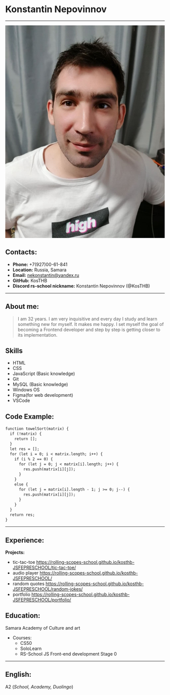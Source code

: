 # Konstantin Nepovinnov
*********
![my_photo](./CV.png "Аватар")


## Contacts:
  * __Phone:__ +7(927)00-61-841 
  * __Location:__ Russia, Samara
  * __Email:__ nekonstantin@yandex.ru
  * __GitHub:__ KosTHB
  * __Discord rs-school nickname:__ Konstantin Nepovinnov (@KosTHB)


*********


## About me:
>I am 32 years. I am very inquisitive and every day I study and learn something new for myself. It makes me happy. 
 I set myself the goal of becoming a Frontend developer and step by step is getting closer to its implementation.



## Skills
* HTML
* CSS
* JavaScript (Basic knowledge) 
* Git 
* MySQL (Basic knowledge)
* Windows OS
* Figma(for web development)
* VSCode


## Code Example:
```
function towelSort(matrix) {
  if (!matrix) {
    return [];
  }
  let res = [];
  for (let i = 0; i < matrix.length; i++) {
    if (i % 2 == 0) {
      for (let j = 0; j < matrix[i].length; j++) {
        res.push(matrix[i][j]);
      }
    }
    else {
      for (let j = matrix[i].length - 1; j >= 0; j--) {
        res.push(matrix[i][j]);
      }
    }
  }
  return res;
}

```


*********


## Experience:
__Projects:__
* tic-tac-toe <https://rolling-scopes-school.github.io/kosthb-JSFEPRESCHOOL/tic-tac-toe/>
* audio player <https://rolling-scopes-school.github.io/kosthb-JSFEPRESCHOOL/>
* random quotes <https://rolling-scopes-school.github.io/kosthb-JSFEPRESCHOOL/random-jokes/>
* portfolio <https://rolling-scopes-school.github.io/kosthb-JSFEPRESCHOOL/portfolio/>

## Education:

Samara Academy of Culture and art

* Courses:
    * CS50
    * SoloLearn
    * RS-School JS Front-end development Stage 0

*********


## English:
A2 (*School, Academy, Duolingo*)


